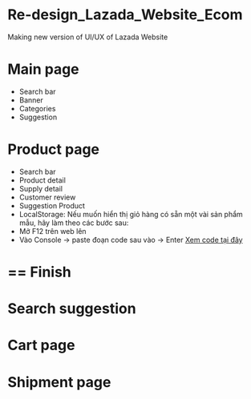 # Re-design_Lazada_Website_Ecom
Making new version of UI/UX of Lazada Website
# Main page
- Search bar
- Banner
- Categories
- Suggestion
# Product page
- Search bar
- Product detail
- Supply detail
- Customer review
- Suggestion Product
- LocalStorage:
 Nếu muốn hiển thị giỏ hàng có sẵn một vài sản phẩm mẫu, hãy làm theo các bước sau:
 - Mở F12 trên web lên
 - Vào Console -> paste đoạn code sau vào -> Enter
[Xem code tại đây](https://gist.github.com/LibraJeager/76a31dddbcaf2c23853d20f82c0a1bc9.js)
# == Finish

# Search suggestion
# Cart page
# Shipment page


